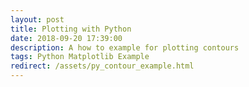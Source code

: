 ```yaml
---
layout: post
title: Plotting with Python
date: 2018-09-20 17:39:00
description: A how to example for plotting contours
tags: Python Matplotlib Example
redirect: /assets/py_contour_example.html
---
```


